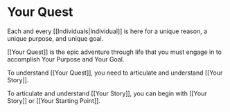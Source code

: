 # Your Quest
Each and every [[Individuals|Individual]] is here for a unique reason, a unique purpose, and unique goal. 

[[Your Quest]] is the epic adventure through life that you must engage in to accomplish Your Purpose and Your Goal.  

To understand [[Your Quest]], you need to articulate and understand [[Your Story]]. 

To articulate and understand [[Your Story]], you can begin with [[Your Story]] or [[Your Starting Point]].  